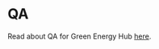 ﻿# QA

Read about QA for Green Energy Hub [here](https://github.com/Energinet-DataHub/green-energy-hub/blob/main/docs/qa.md).
